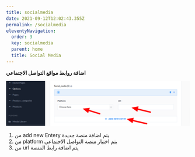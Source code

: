 ```yaml
---
title: socialmedia
date: 2021-09-12T12:02:43.355Z
permalink: /socialmedia
eleventyNavigation:
  order: 3
  key: socialmedia
  parent: home
  title: Social Media
---
```

**اضافة روابط مواقع التواصل الاجتماعي** 

![](/static/img/socialmedia.png)

1.  من add new Entery يتم اضافة منصة جديدة
2. من platform يتم اختيار منصة التواصل الاجتماعي
3. من url يتم اضافة رابط المنصة